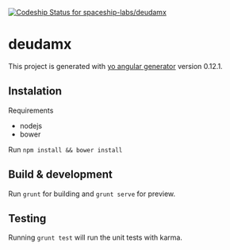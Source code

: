 [ ![Codeship Status for spaceship-labs/deudamx](https://codeship.com/projects/4e8729b0-7ec2-0133-922f-0e889b1c091a/status?branch=master)](https://codeship.com/projects/120373)


# deudamx

This project is generated with [yo angular generator](https://github.com/yeoman/generator-angular)
version 0.12.1.

## Instalation
Requirements
- nodejs
- bower

Run `npm install && bower install` 

## Build & development

Run `grunt` for building and `grunt serve` for preview.

## Testing

Running `grunt test` will run the unit tests with karma.

